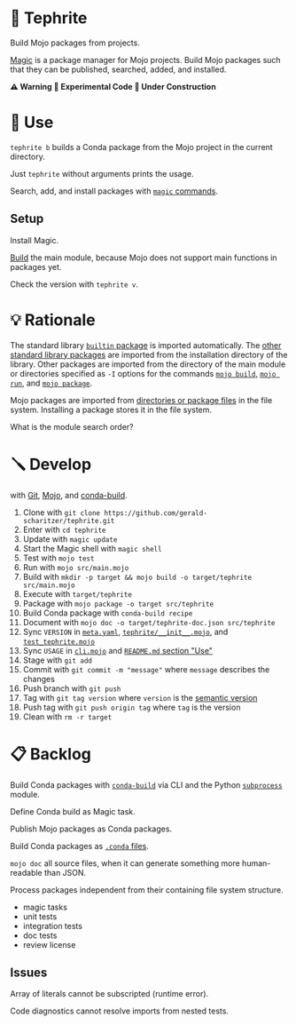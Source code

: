 # 🌋 Tephrite

Build Mojo packages from projects.

[Magic](https://docs.modular.com/magic/) is a package manager for Mojo projects.
Build Mojo packages such that they can be published, searched, added, and installed.

**⚠️ Warning 🧪 Experimental Code 🚧 Under Construction**

# 🔌 Use

`tephrite b` builds a Conda package from the Mojo project in the current directory.

Just `tephrite` without arguments prints the usage.

Search, add, and install packages with [`magic` commands](https://docs.modular.com/magic/commands).

## Setup

Install Magic.

[Build](#-develop) the main module, because Mojo does not support main functions in packages yet.

Check the version with `tephrite v`.

# 💡 Rationale

The standard library [`builtin` package](https://docs.modular.com/mojo/stdlib/builtin/) is imported automatically.
The [other standard library packages](https://docs.modular.com/mojo/stdlib/algorithm/functional/)
are imported from the installation directory of the library.
Other packages are imported from the directory of the main module
or directories specified as `-I` options for the commands
[`mojo build`](https://docs.modular.com/mojo/cli/build#-i-path),
[`mojo run`](https://docs.modular.com/mojo/cli/run#-i-path), and
[`mojo package`](https://docs.modular.com/mojo/cli/package#-i-path).

Mojo packages are imported from [directories or package files](https://docs.modular.com/mojo/manual/packages) in the file system.
Installing a package stores it in the file system.

What is the module search order?

# 🪛 Develop

with [Git](https://git-scm.com/book),
[Mojo](https://docs.modular.com/mojo/manual/), and
[conda-build](https://docs.conda.io/projects/conda-build/en/stable/).

1. Clone with `git clone https://github.com/gerald-scharitzer/tephrite.git`
2. Enter with `cd tephrite`
3. Update with `magic update`
4. Start the Magic shell with `magic shell`
5. Test with `mojo test`
6. Run with `mojo src/main.mojo`
7. Build with `mkdir -p target && mojo build -o target/tephrite src/main.mojo`
8. Execute with `target/tephrite`
9. Package with `mojo package -o target src/tephrite`
10. Build Conda package with `conda-build recipe`
11. Document with `mojo doc -o target/tephrite-doc.json src/tephrite`
12. Sync `VERSION` in [`meta.yaml`](meta.yaml), [`tephrite/__init__.mojo`](src/tephrite/__init__.mojo), and [`test_tephrite.mojo`](src/test_tephrite.mojo)
13. Sync `USAGE` in [`cli.mojo`](src/cli.mojo) and [`README.md` section "Use"](#-use)
14. Stage with `git add`
15. Commit with `git commit -m "message"` where `message` describes the changes
16. Push branch with `git push`
17. Tag with `git tag version` where `version` is the [semantic version](https://semver.org/)
18. Push tag with `git push origin tag` where `tag` is the version
19. Clean with `rm -r target`

# 📋 Backlog

Build Conda packages with [`conda-build`](https://docs.conda.io/projects/conda-build) via CLI and the Python [`subprocess`](https://docs.python.org/3/library/subprocess.html) module.

Define Conda build as Magic task.

Publish Mojo packages as Conda packages.

Build Conda packages as [`.conda` files](https://docs.conda.io/projects/conda-build/en/stable/resources/package-spec.html).

`mojo doc` all source files, when it can generate something more human-readable than JSON.

Process packages independent from their containing file system structure.

- magic tasks
- unit tests
- integration tests
- doc tests
- review license

## Issues

Array of literals cannot be subscripted (runtime error).

Code diagnostics cannot resolve imports from nested tests.
